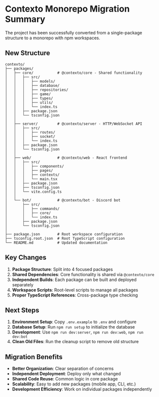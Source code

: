 # Contexto Monorepo Migration Summary

The project has been successfully converted from a single-package structure to a monorepo with npm workspaces.

## New Structure

```
contexto/
├── packages/
│   ├── core/           # @contexto/core - Shared functionality
│   │   ├── src/
│   │   │   ├── models/
│   │   │   ├── database/
│   │   │   ├── repositories/
│   │   │   ├── game/
│   │   │   ├── types/
│   │   │   ├── utils/
│   │   │   └── index.ts
│   │   ├── package.json
│   │   └── tsconfig.json
│   │
│   ├── server/         # @contexto/server - HTTP/WebSocket API
│   │   ├── src/
│   │   │   ├── routes/
│   │   │   ├── socket/
│   │   │   └── index.ts
│   │   ├── package.json
│   │   └── tsconfig.json
│   │
│   ├── web/            # @contexto/web - React frontend
│   │   ├── src/
│   │   │   ├── components/
│   │   │   ├── pages/
│   │   │   ├── contexts/
│   │   │   └── main.tsx
│   │   ├── package.json
│   │   ├── tsconfig.json
│   │   └── vite.config.ts
│   │
│   └── bot/            # @contexto/bot - Discord bot
│       ├── src/
│       │   ├── commands/
│       │   ├── core/
│       │   └── index.ts
│       ├── package.json
│       └── tsconfig.json
│
├── package.json        # Root workspace configuration
├── tsconfig.root.json  # Root TypeScript configuration
└── README.md           # Updated documentation
```

## Key Changes

1. **Package Structure**: Split into 4 focused packages
2. **Shared Dependencies**: Core functionality is shared via `@contexto/core`
3. **Independent Builds**: Each package can be built and deployed separately
4. **Workspace Scripts**: Root-level scripts to manage all packages
5. **Proper TypeScript References**: Cross-package type checking

## Next Steps

1. **Environment Setup**: Copy `.env.example` to `.env` and configure
2. **Database Setup**: Run `npm run setup` to initialize the database
3. **Development**: Use `npm run dev:server`, `npm run dev:web`, `npm run dev:bot`
4. **Clean Old Files**: Run the cleanup script to remove old structure

## Migration Benefits

- **Better Organization**: Clear separation of concerns
- **Independent Deployment**: Deploy only what changed
- **Shared Code Reuse**: Common logic in core package
- **Scalability**: Easy to add new packages (mobile app, CLI, etc.)
- **Development Efficiency**: Work on individual packages independently
